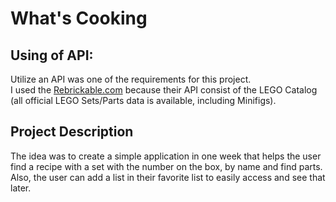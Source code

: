 # What's Cooking


## Using of API:
Utilize an API was one of the requirements for this project.  
I used the [Rebrickable.com](https://rebrickable.com/api/ "https://rebrickable.com/api/") because their API consist of the LEGO Catalog (all official LEGO Sets/Parts data is available, including Minifigs).


## Project Description

The idea was to create a simple application in one week that helps the user find a recipe with a set with the number on the box, by name and find parts.  
Also, the user can add a list in their favorite list to easily access and see that later. 
